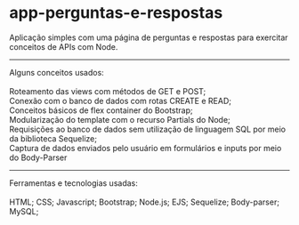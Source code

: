 # app-perguntas-e-respostas
Aplicação simples com uma página de perguntas e respostas para exercitar conceitos de APIs com Node.
<hr>
Alguns conceitos usados:<br>
<br>
Roteamento das views com métodos de GET e POST;<br>
Conexão com o banco de dados com rotas CREATE e READ;<br>
Conceitos básicos de flex container do Bootstrap;<br>
Modularização do template com o recurso Partials do Node;<br>
Requisições ao banco de dados sem utilização de linguagem SQL por meio da biblioteca Sequelize;<br>
Captura de dados enviados pelo usuário em formulários e inputs por meio do Body-Parser<br>
<hr>
Ferramentas e tecnologias usadas:<br>
<br>
HTML;
CSS;
Javascript;
Bootstrap;
Node.js;
EJS;
Sequelize;
Body-parser;
MySQL;
